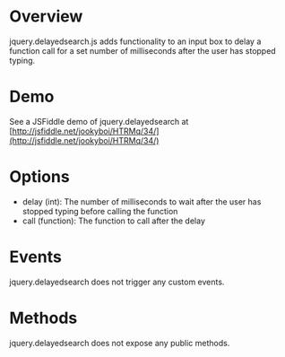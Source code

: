 # Overview

jquery.delayedsearch.js adds functionality to an input box to delay a function call for a set number of milliseconds after the user has stopped typing.

# Demo

See a JSFiddle demo of jquery.delayedsearch at [http://jsfiddle.net/jookyboi/HTRMq/34/](http://jsfiddle.net/jookyboi/HTRMq/34/)

# Options

* delay (int): The number of milliseconds to wait after the user has stopped typing before calling the function
* call (function): The function to call after the delay

# Events

jquery.delayedsearch does not trigger any custom events.

# Methods

jquery.delayedsearch does not expose any public methods.